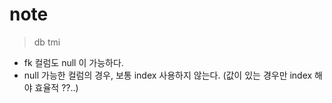 # note

> db tmi

- fk 컬럼도 null 이 가능하다.
- null 가능한 컬럼의 경우, 보통 index 사용하지 않는다. (값이 있는 경우만 index 해야 효율적 ??..)